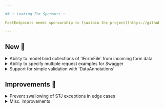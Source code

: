```yaml
---

## ✨ Looking For Sponsors ✨

FastEndpoints needs sponsorship to [sustain the project](https://github.com/FastEndpoints/FastEndpoints/issues/449). Please help out if you can.

---
```


<!-- <details><summary>title text</summary></details> -->

## New 🎉

<details><summary>Ability to model bind collections of 'IFormFile' from incoming form data</summary>

The following forms of properties can now be model bound from file form data fields.

```csharp
class Request
{
    public IEnumerable<IFormFile> Cars { get; set; }
    public List<IFormFile> Boats { get; set; }    
    public IFormFileCollection Jets { get; set; }
}
```

</details>

<details><summary>Ability to specify multiple request examples for Swagger</summary>

Multiple examples for the request DTO can be specified by setting the `ExampleRequest` property of the Summary class multiple times like so:

```csharp
Summary(s =>
{
    s.ExampleRequest = new()
    {
        Description = "first",
        Name = "name one",
    };
    
    s.ExampleRequest = new()
    {
        Description = "second",
        Name = "name two",
    };
});
```

</details>

<details><summary>Support for simple validation with 'DataAnnotations'</summary>

```csharp
sealed class Request
{
    [Required, StringLength(10, MinimumLength = 2)]
    public string Name { get; set; }
}

//can be used together with `FluentValidations` rules if need be

sealed class MyValidator : Validator<Request>
{
    public MyValidator()
    {
        RuleFor(x => x.Id).InclusiveBetween(10, 100);
    }
}
```

</details>

## Improvements 🚀

<details><summary>Prevent swallowing of STJ exceptions in edge cases</summary>

If STJ throws internally after it has started writing to the response stream, those exceptions will no longer be swallowed.
This can happen in rare cases such as when the DTO being serialized has an infinite recursion depth issue.

</details>

<details><summary>Misc. improvements</summary>

- Upgrade dependencies to latest

</details>

<!-- ## Fixes 🪲 -->


<!-- ## Minor Breaking Change ⚠️ -->